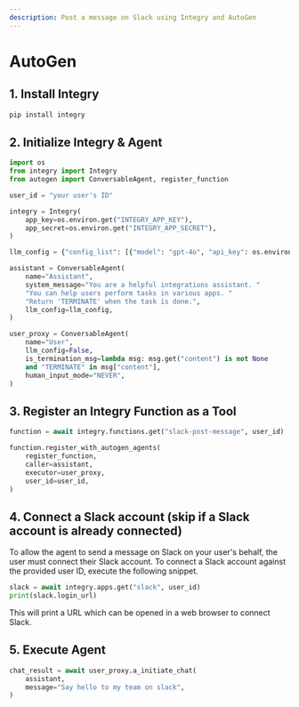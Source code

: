 ```yaml
---
description: Post a message on Slack using Integry and AutoGen
---
```


# AutoGen

## 1. Install Integry

```bash
pip install integry
```

## 2. Initialize Integry & Agent

```python
import os
from integry import Integry
from autogen import ConversableAgent, register_function

user_id = "your user's ID"

integry = Integry(
    app_key=os.environ.get("INTEGRY_APP_KEY"),
    app_secret=os.environ.get("INTEGRY_APP_SECRET"),
)

llm_config = {"config_list": [{"model": "gpt-4o", "api_key": os.environ.get("OPENAI_API_KEY")}]}

assistant = ConversableAgent(
    name="Assistant",
    system_message="You are a helpful integrations assistant. "
    "You can help users perform tasks in various apps. "
    "Return 'TERMINATE' when the task is done.",
    llm_config=llm_config,
)

user_proxy = ConversableAgent(
    name="User",
    llm_config=False,
    is_termination_msg=lambda msg: msg.get("content") is not None
    and "TERMINATE" in msg["content"],
    human_input_mode="NEVER",
)
```

## 3. Register an Integry Function as a Tool

```python
function = await integry.functions.get("slack-post-message", user_id)

function.register_with_autogen_agents(
    register_function,
    caller=assistant,
    executor=user_proxy,
    user_id=user_id,
)
```

## 4. Connect a Slack account (skip if a Slack account is already connected)

To allow the agent to send a message on Slack on your user's behalf, the user must connect their Slack account. To connect a Slack account against the provided user ID, execute the following snippet.

```python
slack = await integry.apps.get("slack", user_id)
print(slack.login_url)
```

This will print a URL which can be opened in a web browser to connect Slack.

## 5. Execute Agent

```python
chat_result = await user_proxy.a_initiate_chat(
    assistant,
    message="Say hello to my team on slack",
)
```
